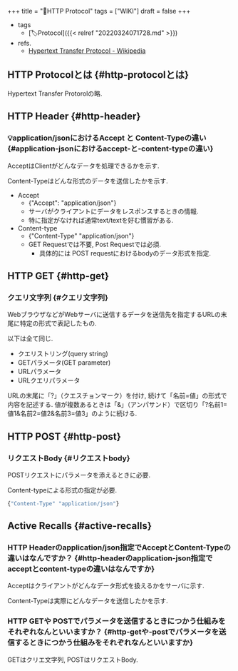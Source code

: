 +++
title = "📝HTTP Protocol"
tags = ["WIKI"]
draft = false
+++

-   tags
    -   [🏷Protocol]({{< relref "20220324071728.md" >}})
-   refs.
    -   [Hypertext Transfer Protocol - Wikipedia](https://ja.wikipedia.org/wiki/Hypertext_Transfer_Protocol)


## HTTP Protocolとは {#http-protocolとは}

Hypertext Transfer Protorolの略.


## HTTP Header {#http-header}


### 💡application/jsonにおけるAccept と Content-Typeの違い {#application-jsonにおけるaccept-と-content-typeの違い}

AcceptはClientがどんなデータを処理できるかを示す.

Content-Typeはどんな形式のデータを送信したかを示す.

-   Accept
    -   {"Accept": "application/json"}
    -   サーバがクライアントにデータをレスポンスするときの情報.
    -   特に指定がなければ通常text/textを好む慣習がある.
-   Content-type
    -   {"Content-Type" "application/json"}
    -   GET Requestでは不要, Post Requestでは必須.
        -   具体的には POST requestにおけるbodyのデータ形式を指定.


## HTTP GET {#http-get}


### クエリ文字列 {#クエリ文字列}

WebブラウザなどがWebサーバに送信するデータを送信先を指定するURLの末尾に特定の形式で表記したもの.

以下は全て同じ.

-   クエリストリング(query string)
-   GETパラメータ(GET parameter)
-   URLパラメータ
-   URLクエリパラメータ

URLの末尾に「?」（クエスチョンマーク）を付け, 続けて「名前=値」の形式で内容を記述する. 値が複数あるときは「&」（アンパサンド）で区切り「?名前1=値1&名前2=値2&名前3=値3」のように続ける.


## HTTP POST {#http-post}


### リクエストBody {#リクエストbody}

POSTリクエストにパラメータを添えるときに必要.

Content-typeによる形式の指定が必要.

```javascript
{"Content-Type" "application/json"}
```


## Active Recalls {#active-recalls}


### HTTP Headerのapplication/json指定でAcceptとContent-Typeの違いはなんですか？ {#http-headerのapplication-json指定でacceptとcontent-typeの違いはなんですか}

Acceptはクライアントがどんなデータ形式を扱えるかをサーバに示す.

Content-Typeは実際にどんなデータを送信したかを示す.


### HTTP GETや POSTでパラメータを送信するときにつかう仕組みをそれぞれなんといいますか？ {#http-getや-postでパラメータを送信するときにつかう仕組みをそれぞれなんといいますか}

GETはクリエ文字列, POSTはリクエストBody.
